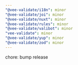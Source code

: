 ```yaml
---
"@vee-validate/i18n": minor
"@vee-validate/joi": minor
"@vee-validate/nuxt": minor
"@vee-validate/rules": minor
"@vee-validate/valibot": minor
"vee-validate": minor
"@vee-validate/yup": minor
"@vee-validate/zod": minor
---
```


chore: bump release
